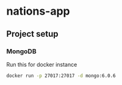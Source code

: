 # nations-app

## Project setup

### MongoDB
Run this for docker instance

```bash
docker run -p 27017:27017 -d mongo:6.0.6
```


